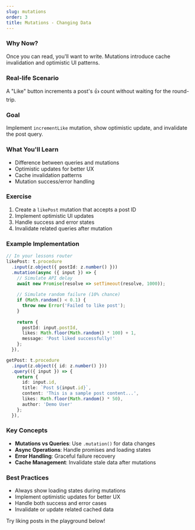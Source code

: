 ```yaml
---
slug: mutations
order: 3
title: Mutations - Changing Data
---
```


### Why Now?
Once you can read, you'll want to write. Mutations introduce cache invalidation and optimistic UI patterns.

### Real-life Scenario
A "Like" button increments a post's 👍 count without waiting for the round-trip.

### Goal
Implement `incrementLike` mutation, show optimistic update, and invalidate the post query.

### What You'll Learn
- Difference between queries and mutations
- Optimistic updates for better UX
- Cache invalidation patterns
- Mutation success/error handling

### Exercise

1. Create a `likePost` mutation that accepts a post ID
2. Implement optimistic UI updates
3. Handle success and error states
4. Invalidate related queries after mutation

### Example Implementation

```ts
// In your lessons router
likePost: t.procedure
  .input(z.object({ postId: z.number() }))
  .mutation(async ({ input }) => {
    // Simulate API delay
    await new Promise(resolve => setTimeout(resolve, 1000));
    
    // Simulate random failure (10% chance)
    if (Math.random() < 0.1) {
      throw new Error('Failed to like post');
    }
    
    return {
      postId: input.postId,
      likes: Math.floor(Math.random() * 100) + 1,
      message: 'Post liked successfully!'
    };
  }),

getPost: t.procedure
  .input(z.object({ id: z.number() }))
  .query(({ input }) => {
    return {
      id: input.id,
      title: `Post ${input.id}`,
      content: 'This is a sample post content...',
      likes: Math.floor(Math.random() * 50),
      author: 'Demo User'
    };
  }),
```

### Key Concepts
- **Mutations vs Queries**: Use `.mutation()` for data changes
- **Async Operations**: Handle promises and loading states
- **Error Handling**: Graceful failure recovery
- **Cache Management**: Invalidate stale data after mutations

### Best Practices
- Always show loading states during mutations
- Implement optimistic updates for better UX
- Handle both success and error cases
- Invalidate or update related cached data

Try liking posts in the playground below! 